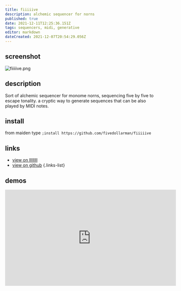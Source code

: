 ```yaml
---
title: fiiiiive
description: alchemic sequencer for norns
published: true
date: 2021-12-11T12:25:36.151Z
tags: sequencers, midi, generative
editor: markdown
dateCreated: 2021-12-07T20:54:29.056Z
---
```


## screenshot

![fiiiiive.png](/community/fivedollarman/fiiiiive.png)

## description

Sort of alchemic sequencer for monome norns, sequencing five by five to escape tonality.
a cryptic way to generate sequences that can be also played by MIDI notes.

## install

from maiden type
`;install https://github.com/fivedollarman/fiiiiive`

## links

- [view on llllllll](https://llllllll.co/t/fiiiiive-alchemic-midi-sequencer-for-norns)
- [view on github](https://github.com/fivedollarman/fiiiiive)
{.links-list}

## demos

<iframe width="560" height="315" src="https://www.youtube.com/embed/hJ4rc51NJ-M" title="YouTube video player" frameborder="0" allow="accelerometer; autoplay; clipboard-write; encrypted-media; gyroscope; picture-in-picture" allowfullscreen></iframe>